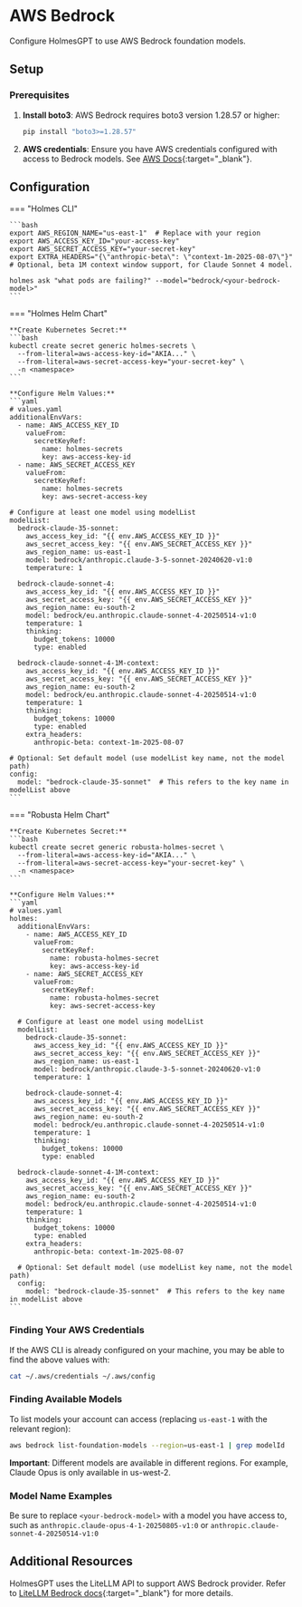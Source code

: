 # AWS Bedrock

Configure HolmesGPT to use AWS Bedrock foundation models.

## Setup

### Prerequisites

1. **Install boto3**: AWS Bedrock requires boto3 version 1.28.57 or higher:
   ```bash
   pip install "boto3>=1.28.57"
   ```

2. **AWS credentials**: Ensure you have AWS credentials configured with access to Bedrock models. See [AWS Docs](https://docs.aws.amazon.com/bedrock/latest/userguide/getting-started.html){:target="_blank"}.

## Configuration

=== "Holmes CLI"

    ```bash
    export AWS_REGION_NAME="us-east-1"  # Replace with your region
    export AWS_ACCESS_KEY_ID="your-access-key"
    export AWS_SECRET_ACCESS_KEY="your-secret-key"
    export EXTRA_HEADERS="{\"anthropic-beta\": \"context-1m-2025-08-07\"}" # Optional, beta 1M context window support, for Claude Sonnet 4 model.

    holmes ask "what pods are failing?" --model="bedrock/<your-bedrock-model>"
    ```

=== "Holmes Helm Chart"

    **Create Kubernetes Secret:**
    ```bash
    kubectl create secret generic holmes-secrets \
      --from-literal=aws-access-key-id="AKIA..." \
      --from-literal=aws-secret-access-key="your-secret-key" \
      -n <namespace>
    ```

    **Configure Helm Values:**
    ```yaml
    # values.yaml
    additionalEnvVars:
      - name: AWS_ACCESS_KEY_ID
        valueFrom:
          secretKeyRef:
            name: holmes-secrets
            key: aws-access-key-id
      - name: AWS_SECRET_ACCESS_KEY
        valueFrom:
          secretKeyRef:
            name: holmes-secrets
            key: aws-secret-access-key

    # Configure at least one model using modelList
    modelList:
      bedrock-claude-35-sonnet:
        aws_access_key_id: "{{ env.AWS_ACCESS_KEY_ID }}"
        aws_secret_access_key: "{{ env.AWS_SECRET_ACCESS_KEY }}"
        aws_region_name: us-east-1
        model: bedrock/anthropic.claude-3-5-sonnet-20240620-v1:0
        temperature: 1

      bedrock-claude-sonnet-4:
        aws_access_key_id: "{{ env.AWS_ACCESS_KEY_ID }}"
        aws_secret_access_key: "{{ env.AWS_SECRET_ACCESS_KEY }}"
        aws_region_name: eu-south-2
        model: bedrock/eu.anthropic.claude-sonnet-4-20250514-v1:0
        temperature: 1
        thinking:
          budget_tokens: 10000
          type: enabled

      bedrock-claude-sonnet-4-1M-context:
        aws_access_key_id: "{{ env.AWS_ACCESS_KEY_ID }}"
        aws_secret_access_key: "{{ env.AWS_SECRET_ACCESS_KEY }}"
        aws_region_name: eu-south-2
        model: bedrock/eu.anthropic.claude-sonnet-4-20250514-v1:0
        temperature: 1
        thinking:
          budget_tokens: 10000
          type: enabled
        extra_headers:
          anthropic-beta: context-1m-2025-08-07

    # Optional: Set default model (use modelList key name, not the model path)
    config:
      model: "bedrock-claude-35-sonnet"  # This refers to the key name in modelList above
    ```

=== "Robusta Helm Chart"

    **Create Kubernetes Secret:**
    ```bash
    kubectl create secret generic robusta-holmes-secret \
      --from-literal=aws-access-key-id="AKIA..." \
      --from-literal=aws-secret-access-key="your-secret-key" \
      -n <namespace>
    ```

    **Configure Helm Values:**
    ```yaml
    # values.yaml
    holmes:
      additionalEnvVars:
        - name: AWS_ACCESS_KEY_ID
          valueFrom:
            secretKeyRef:
              name: robusta-holmes-secret
              key: aws-access-key-id
        - name: AWS_SECRET_ACCESS_KEY
          valueFrom:
            secretKeyRef:
              name: robusta-holmes-secret
              key: aws-secret-access-key

      # Configure at least one model using modelList
      modelList:
        bedrock-claude-35-sonnet:
          aws_access_key_id: "{{ env.AWS_ACCESS_KEY_ID }}"
          aws_secret_access_key: "{{ env.AWS_SECRET_ACCESS_KEY }}"
          aws_region_name: us-east-1
          model: bedrock/anthropic.claude-3-5-sonnet-20240620-v1:0
          temperature: 1

        bedrock-claude-sonnet-4:
          aws_access_key_id: "{{ env.AWS_ACCESS_KEY_ID }}"
          aws_secret_access_key: "{{ env.AWS_SECRET_ACCESS_KEY }}"
          aws_region_name: eu-south-2
          model: bedrock/eu.anthropic.claude-sonnet-4-20250514-v1:0
          temperature: 1
          thinking:
            budget_tokens: 10000
            type: enabled

      bedrock-claude-sonnet-4-1M-context:
        aws_access_key_id: "{{ env.AWS_ACCESS_KEY_ID }}"
        aws_secret_access_key: "{{ env.AWS_SECRET_ACCESS_KEY }}"
        aws_region_name: eu-south-2
        model: bedrock/eu.anthropic.claude-sonnet-4-20250514-v1:0
        temperature: 1
        thinking:
          budget_tokens: 10000
          type: enabled
        extra_headers:
          anthropic-beta: context-1m-2025-08-07

      # Optional: Set default model (use modelList key name, not the model path)
      config:
        model: "bedrock-claude-35-sonnet"  # This refers to the key name in modelList above
    ```

### Finding Your AWS Credentials

If the AWS CLI is already configured on your machine, you may be able to find the above values with:

```bash
cat ~/.aws/credentials ~/.aws/config
```

### Finding Available Models

To list models your account can access (replacing `us-east-1` with the relevant region):

```bash
aws bedrock list-foundation-models --region=us-east-1 | grep modelId
```

**Important**: Different models are available in different regions. For example, Claude Opus is only available in us-west-2.

### Model Name Examples
Be sure to replace `<your-bedrock-model>` with a model you have access to, such as `anthropic.claude-opus-4-1-20250805-v1:0` or `anthropic.claude-sonnet-4-20250514-v1:0`

## Additional Resources

HolmesGPT uses the LiteLLM API to support AWS Bedrock provider. Refer to [LiteLLM Bedrock docs](https://litellm.vercel.app/docs/providers/bedrock){:target="_blank"} for more details.
